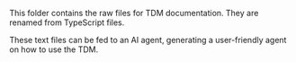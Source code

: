 This folder contains the raw files for TDM documentation. They are renamed from TypeScript files. 

These text files can be fed to an AI agent, generating a user-friendly agent on how to use the TDM. 
